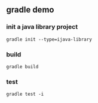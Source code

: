 ## gradle demo

### init a java library project

`gradle init --type=ijava-library`

### build

`gradle build`

### test

`gradle test -i`
